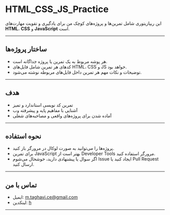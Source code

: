 # HTML_CSS_JS_Practice

این ریپازیتوری شامل تمرین‌ها و پروژه‌های کوچک من برای یادگیری و تقویت مهارت‌های **HTML**، **CSS** و **JavaScript** است.

---

## ساختار پروژه‌ها

- هر پوشه مربوط به یک تمرین یا پروژه جداگانه است.
- کدهای هر تمرین شامل فایل‌های HTML، CSS و JS خواهد بود.
- توضیحات و نکات مهم هر تمرین داخل فایل‌های مربوطه نوشته می‌شود.

---

## هدف

- تمرین کد نویسی استاندارد و تمیز  
- آشنایی با مفاهیم پایه و پیشرفته وب  
- آماده شدن برای پروژه‌های واقعی و مصاحبه‌های شغلی

---

## نحوه استفاده

- پروژه‌ها را می‌توانید به صورت لوکال در مرورگر باز کنید.  
- برای تمرین JavaScript بهتر است از Developer Tools مرورگر استفاده کنید.  
- اگر سوال یا پیشنهادی دارید، خوشحال می‌شوم Issue ایجاد کنید یا Pull Request ارسال کنید.

---

## تماس با من

- ایمیل: m.taghavi.ce@gmail.com
- لینکدین: [h](https://www.linkedin.com/in/thisismaryamtaghavi/)

---
